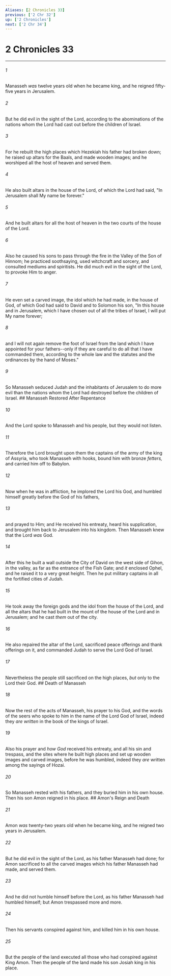 ```yaml
---
Aliases: [2 Chronicles 33]
previous: ['2 Chr 32']
up: ['2 Chronicles']
next: ['2 Chr 34']
---
```

# 2 Chronicles 33

***


###### 1 
Manasseh _was_ twelve years old when he became king, and he reigned fifty-five years in Jerusalem. 

###### 2 
But he did evil in the sight of the Lord, according to the abominations of the nations whom the Lord had cast out before the children of Israel. 

###### 3 
For he rebuilt the high places which Hezekiah his father had broken down; he raised up altars for the Baals, and made wooden images; and he worshiped all the host of heaven and served them. 

###### 4 
He also built altars in the house of the Lord, of which the Lord had said, "In Jerusalem shall My name be forever." 

###### 5 
And he built altars for all the host of heaven in the two courts of the house of the Lord. 

###### 6 
Also he caused his sons to pass through the fire in the Valley of the Son of Hinnom; he practiced soothsaying, used witchcraft and sorcery, and consulted mediums and spiritists. He did much evil in the sight of the Lord, to provoke Him to anger. 

###### 7 
He even set a carved image, the idol which he had made, in the house of God, of which God had said to David and to Solomon his son, "In this house and in Jerusalem, which I have chosen out of all the tribes of Israel, I will put My name forever; 

###### 8 
and I will not again remove the foot of Israel from the land which I have appointed for your fathers--only if they are careful to do all that I have commanded them, according to the whole law and the statutes and the ordinances by the hand of Moses." 

###### 9 
So Manasseh seduced Judah and the inhabitants of Jerusalem to do more evil than the nations whom the Lord had destroyed before the children of Israel. ## Manasseh Restored After Repentance 

###### 10 
And the Lord spoke to Manasseh and his people, but they would not listen. 

###### 11 
Therefore the Lord brought upon them the captains of the army of the king of Assyria, who took Manasseh with hooks, bound him with bronze _fetters,_ and carried him off to Babylon. 

###### 12 
Now when he was in affliction, he implored the Lord his God, and humbled himself greatly before the God of his fathers, 

###### 13 
and prayed to Him; and He received his entreaty, heard his supplication, and brought him back to Jerusalem into his kingdom. Then Manasseh knew that the Lord _was_ God. 

###### 14 
After this he built a wall outside the City of David on the west side of Gihon, in the valley, as far as the entrance of the Fish Gate; and _it_ enclosed Ophel, and he raised it to a very great height. Then he put military captains in all the fortified cities of Judah. 

###### 15 
He took away the foreign gods and the idol from the house of the Lord, and all the altars that he had built in the mount of the house of the Lord and in Jerusalem; and he cast _them_ out of the city. 

###### 16 
He also repaired the altar of the Lord, sacrificed peace offerings and thank offerings on it, and commanded Judah to serve the Lord God of Israel. 

###### 17 
Nevertheless the people still sacrificed on the high places, _but_ only to the Lord their God. ## Death of Manasseh 

###### 18 
Now the rest of the acts of Manasseh, his prayer to his God, and the words of the seers who spoke to him in the name of the Lord God of Israel, indeed they _are written_ in the book of the kings of Israel. 

###### 19 
Also his prayer and _how God_ received his entreaty, and all his sin and trespass, and the sites where he built high places and set up wooden images and carved images, before he was humbled, indeed they _are_ written among the sayings of Hozai. 

###### 20 
So Manasseh rested with his fathers, and they buried him in his own house. Then his son Amon reigned in his place. ## Amon's Reign and Death 

###### 21 
Amon _was_ twenty-two years old when he became king, and he reigned two years in Jerusalem. 

###### 22 
But he did evil in the sight of the Lord, as his father Manasseh had done; for Amon sacrificed to all the carved images which his father Manasseh had made, and served them. 

###### 23 
And he did not humble himself before the Lord, as his father Manasseh had humbled himself; but Amon trespassed more and more. 

###### 24 
Then his servants conspired against him, and killed him in his own house. 

###### 25 
But the people of the land executed all those who had conspired against King Amon. Then the people of the land made his son Josiah king in his place.
